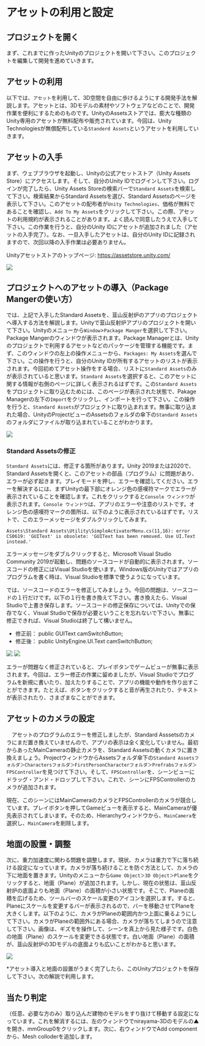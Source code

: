 # アセットの利用と設定

## プロジェクトを開く
まず、これまでに作ったUnityのプロジェクトを開いて下さい。このプロジェクトを編集して開発を進めていきます。

## アセットの利用
以下では、`アセット`を利用して、3D空間を自由に歩けるようにする開発手法を解説します。アセットとは、3Dモデルの素材やソフトウェアなどのことで、開発作業を便利にするためのものです。UnityのAssetsストアでは、膨大な種類のUnity専用のアセットが無料配布や販売されています。今回は、Unity Technologiesが無償配布している`Standerd Assets`というアセットを利用していきます。

## アセットの入手
まず、ウェブブラウザを起動し、Unityの公式アセットストア（Unity Assets Store）にアクセスします。そして、自分のUnity IDでログインして下さい。ログインが完了したら、Unity Assets Storeの検索バーで`Standard Assets`を検索して下さい。検索結果からStandard Assetsを選び、Standard Assetsのページを表示して下さい。このアセットの配布者が`Unity Technologies`、価格が無料であることを確認し、`Add To My Assets`をクリックして下さい。この際、アセットの利用規約が表示されることがあります。よく読んで同意したうえで入手して下さい。この作業を行うと、自分のUnity IDにアセットが追加されました（アセットの入手完了）。なお、一旦入手したアセットは、自分のUnity IDに記録されますので、次回以降の入手作業は必要ありません。

Unityアセットストアのトップページ: https://assetstore.unity.com/

![](./img/vr4-1.png)


## プロジェクトへのアセットの導入（Package Mangerの使い方）
では、上記で入手したStandard Assetsを、韮山反射炉のアプリのプロジェクトへ導入する方法を解説します。Unityで韮山反射炉アプリのプロジェクトを開いて下さい。Unityのメニューから`Window`>`Package Manger`を選択して下さい。Package Mangerのウィンドウが表示されます。Package Managerとは、Unityのプロジェクトで利用するアセットなどのパッケージを管理する機能です。まず、このウィンドウの左上の操作メニューから、`Packages: My Assets`を選んで下さい。この操作を行うと、自分のUnity IDが所有するアセットのリストが表示されます。今回初めてアセット操作をする場合、リストに`Standard Assets`のみが表示されていると思います。`Standard Assets`を選択すると、このアセットに関する情報が右側のページに詳しく表示されるはずです。この`Standard Assets`をプロジェクトに取り込むためには、このページが表示された状態で、Pakage Managerの左下の`Import`をクリックし、インポートを行って下さい。この操作を行うと、`Standard Assets`がプロジェクトに取り込まれます。無事に取り込まれた場合、UnityのProjectビューのAssetsのフォルダの傘下の`Standard Assets`のフォルダにファイルが取り込まれていることがわかります。

![](./img/vr4-2.png)

### Standard Assetsの修正
`Standard Assets`には、修正する箇所があります。Unity 2019または2020で、Standard Assetsを開くと、このアセットの部品（プログラム）に問題があり、エラーが必ず起きます。プレイモードを押し、エラーを確認してください。エラーを解決するには、まずUnityの最下部にオレンジ色の感嘆符マークでエラーが表示されていることを確認します。これをクリックすると`Console ウィンドウ`が表示されます。`Console ウィンドウ`は、アプリのエラーや注意のリストです。オレンジ色の感嘆符マークの箇所は、以下のように表示されているはずです。リストで、このエラーメッセージをダブルクリックしてみます。

```
Assets\Standard Assets\Utility\SimpleActivatorMenu.cs(11,16): error CS0619: 'GUIText' is obsolete: 'GUIText has been removed. Use UI.Text instead.'
```
エラーメッセージをダブルクリックすると、Microsoft Visual Studio Community 2019が起動し、問題のソースコードが自動的に表示されます。ソースコードの修正にはVisual Studioを使います。Windows版のUnityではアプリのプログラムを書く時は、Visual Studioを標準で使うようになっています。

では、ソースコードのエラーを修正してみましょう。今回の問題は、ソースコードの１行だけです。以下の１行を書き換えて下さい。書き換えたら、Visual Studioで上書き保存します。ソースコードの修正保存については、Unityでの保存でなく、Visual Studioで保存が必要ということを忘れないで下さい。無事に修正できれば、Visual Studioは終了して構いません。

- 修正前： public GUIText camSwitchButton;
- 修正後： public UnityEngine.UI.Text camSwitchButton;

![](./img/vr4-3.png)
![](./img/vr4-4.png)

エラーが問題なく修正されていると、プレイボタンでゲームビューが無事に表示されます。今回は、エラー修正の作業に留めましたが、Visual Studioでプログラムを新規に書いたり、加えたりすることで、アプリの機能や動作を作り出すことができます。たとえば、ボタンをクリックすると音が再生されたり、テキストが表示されたり、さまざまなことができます。

## アセットのカメラの設定
　アセットのプログラムのエラーを修正しましたが、Standard Asssetsのカメラにまだ置き換えていませんので、アプリの表示は全く変化していません。最初からあったMainCameraの静止カメラを、Standard Assetsの動くカメラに置き換えましょう。ProjectウィンドウからAssetsフォルダ傘下の`Standard Assetsフォルダ＞Charactersフォルダ＞FirstPersonCharacterフォルダ＞Prefrabsフォルダ＞FPSController`を見つけて下さい。そして、`FPSController`を、シーンビューにドラッグ・アンド・ドロップして下さい。これで、シーンにFPSControllerのカメラが追加されます。

現在、このシーンにはMainCameraのカメラとFPSControllerのカメラが競合しています。プレイボタンを押してGameビューを表示すると、MainCameraが優先表示されてしまいます。そのため、Hierarchyウィンドウから、`MainCamera`を選択し、`MainCamera`を削除します。

## 地面の設置・調整
次に、重力加速度に関わる問題を調整します。現状、カメラは重力で下に落ち続ける設定になっています。カメラが落ち続けることを防ぐ方法として、カメラの下に地面を置きます。Unityのメニューから`Game Object＞3D Object＞Plane`をクリックすると、地面（Plane）が追加されます。しかし、現在の状態は、韮山反射炉の底面よりも地面（Plane）の面積が小さい状態です。そこで、Planeの面積を広げるため、ツールバーのスケール変更のアイコンを選択します。すると、Planeにスケールを変更するバーが表示されるので、バーを移動させてPlaneを大きくします。以下のように、カメラがPlaneの範囲内かつ上面に乗るようにして下さい。カメラがPlaneの範囲外にある場合、カメラが落ちてしまうので注意して下さい。画像は、ギズモを操作して、シーンを真上から見た様子です。白色の地面（Plane）のスケールを変更できる状態です。白い地面（Plane）の面積が、韮山反射炉の3Dモデルの底面よりも広いことがわかると思います。

![](./img/vr4-5.png)

*アセット導入と地面の設置がうまく完了したら、このUnityプロジェクトを保存して下さい。次の解説で利用します。

## 当たり判定
（任意、必要な方のみ）取り込んだ建物のモデルをすり抜けて移動する設定になっています。これを解消するには、左のウィンドウでnirayama-3Dのモデルの▲を開き、mmGroup0をクリックします。次に、右ウィンドウでAdd componentから、Mesh colloderを追加します。

